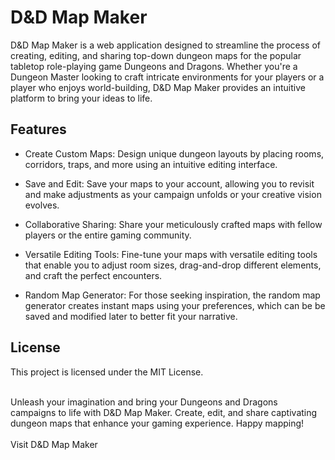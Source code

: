 # D&D Map Maker

D&D Map Maker is a web application designed to streamline the process of creating, editing, and sharing top-down dungeon maps for the popular tabletop role-playing game Dungeons and Dragons. Whether you're a Dungeon Master looking to craft intricate environments for your players or a player who enjoys world-building, D&D Map Maker provides an intuitive platform to bring your ideas to life.

## Features
* Create Custom Maps: Design unique dungeon layouts by placing rooms, corridors, traps, and more using an intuitive editing interface.

* Save and Edit: Save your maps to your account, allowing you to revisit and make adjustments as your campaign unfolds or your creative vision evolves.

* Collaborative Sharing: Share your meticulously crafted maps with fellow players or the entire gaming community.

* Versatile Editing Tools: Fine-tune your maps with versatile editing tools that enable you to adjust room sizes, drag-and-drop different elements, and craft the perfect encounters.

* Random Map Generator: For those seeking inspiration, the random map generator creates instant maps using your preferences, which can be be saved and modified later to better fit your narrative.

## License
This project is licensed under the MIT License.

<br>
Unleash your imagination and bring your Dungeons and Dragons campaigns to life with D&D Map Maker. Create, edit, and share captivating dungeon maps that enhance your gaming experience. Happy mapping!
<br><br>
Visit D&D Map Maker
